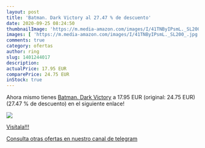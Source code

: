 ```yaml
---
layout: post
title: 'Batman. Dark Victory al 27.47 % de descuento'
date: 2020-09-25 08:24:50
thumbnailImage: 'https://m.media-amazon.com/images/I/41TNByIPsmL._SL200_.jpg'
images: [ 'https://m.media-amazon.com/images/I/41TNByIPsmL._SL200_.jpg' ]
comments: true
category: ofertas
author: ring
slug: 1401244017
description:
actualPrice: 17.95 EUR
comparePrice: 24.75 EUR
inStock: true
---
```


Ahora mismo tienes [Batman. Dark Victory](https://www.amazon.com/dp/1401244017/?tag=redken08-20) a 17.95 EUR (original: 24.75 EUR) (27.47 %  de descuento) en el siguiente enlace!

[![](https://m.media-amazon.com/images/I/41TNByIPsmL._SL200_.jpg)](https://www.amazon.com/dp/1401244017/?tag=redken08-20)

[Visítala!!!](https://www.amazon.com/dp/1401244017/?tag=redken08-20)

[Consulta otras ofertas en nuestro canal de telegram](https://t.me/s/ofertas25)

